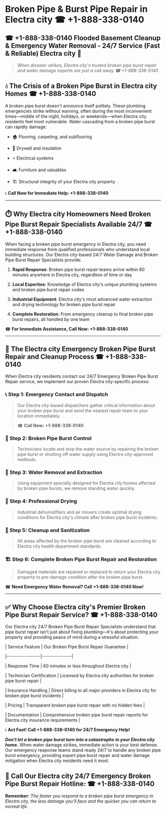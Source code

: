 # Broken Pipe & Burst Pipe Repair in Electra city ☎ +1-888-338-0140  
## ☎ +1-888-338-0140 Flooded Basement Cleanup & Emergency Water Removal - 24/7 Service (Fast & Reliable) Electra city 🚨  

> *When disaster strikes, Electra city's trusted broken pipe burst repair and water damage experts are just a call away ☎ +1-888-338-0140*  

## 💧 The Crisis of a Broken Pipe Burst in Electra city Homes ☎ +1-888-338-0140  

A broken pipe burst doesn't announce itself politely. These plumbing emergencies strike without warning, often during the most inconvenient times—middle of the night, holidays, or weekends—when Electra city residents feel most vulnerable. Water cascading from a broken pipe burst can rapidly damage:  

* 🏠 Flooring, carpeting, and subflooring  
* 🧱 Drywall and insulation  
* ⚡ Electrical systems  
* 🛋️ Furniture and valuables  
* 🏗️ Structural integrity of your Electra city property  

📞 **Call Now for Immediate Help: +1-888-338-0140**  

---  

## ⏱️ Why Electra city Homeowners Need Broken Pipe Burst Repair Specialists Available 24/7 ☎ +1-888-338-0140  

When facing a broken pipe burst emergency in Electra city, you need immediate response from qualified professionals who understand local building structures. Our Electra city-based 24/7 Water Damage and Broken Pipe Burst Repair Specialists provide:  

1. **Rapid Response**: Broken pipe burst repair teams arrive within 60 minutes anywhere in Electra city, regardless of time or day  
2. **Local Expertise**: Knowledge of Electra city's unique plumbing systems and broken pipe burst repair codes  
3. **Industrial Equipment**: Electra city's most advanced water extraction and drying technology for broken pipe burst repair  
4. **Complete Restoration**: From emergency cleanup to final broken pipe burst repairs, all handled by one team  

☎ **For Immediate Assistance, Call Now: +1-888-338-0140**  

---  

## 🔧 The Electra city Emergency Broken Pipe Burst Repair and Cleanup Process ☎ +1-888-338-0140  

When Electra city residents contact our 24/7 Emergency Broken Pipe Burst Repair service, we implement our proven Electra city-specific process:  

### 📞 Step 1: Emergency Contact and Dispatch  
> Our Electra city-based dispatchers gather critical information about your broken pipe burst and send the nearest repair team to your location immediately.  
> ☎ **Call Now: +1-888-338-0140**  

### 🚿 Step 2: Broken Pipe Burst Control  
> Technicians locate and stop the water source by repairing the broken pipe burst or shutting off water supply using Electra city-approved methods.  

### 🌊 Step 3: Water Removal and Extraction  
> Using equipment specially designed for Electra city homes affected by broken pipe bursts, we remove standing water quickly.  

### 💨 Step 4: Professional Drying  
> Industrial dehumidifiers and air movers create optimal drying conditions for Electra city's climate after broken pipe burst incidents.  

### 🧼 Step 5: Cleanup and Sanitization  
> All areas affected by the broken pipe burst are cleaned according to Electra city health department standards.  

### 🏗️ Step 6: Complete Broken Pipe Burst Repair and Restoration  
> Damaged materials are repaired or replaced to return your Electra city property to pre-damage condition after the broken pipe burst.  

☎ **Need Emergency Water Removal? Call +1-888-338-0140 Now!**  

---  

## ✅ Why Choose Electra city's Premier Broken Pipe Burst Repair Service? ☎ +1-888-338-0140  

Our Electra city 24/7 Broken Pipe Burst Repair Specialists understand that pipe burst repair isn't just about fixing plumbing—it's about protecting your property and providing peace of mind during a stressful situation.  

| Service Feature | Our Broken Pipe Burst Repair Guarantee |  
|-----------------|---------------|  
| Response Time | 60 minutes or less throughout Electra city |  
| Technician Certification | Licensed by Electra city authorities for broken pipe burst repair |  
| Insurance Handling | Direct billing to all major providers in Electra city for broken pipe burst incidents |  
| Pricing | Transparent broken pipe burst repair with no hidden fees |  
| Documentation | Comprehensive broken pipe burst repair reports for Electra city insurance requirements |  

📞 **Act Fast! Call +1-888-338-0140 for 24/7 Emergency Help!**  

***Don't let a broken pipe burst turn into a catastrophe in your Electra city home.*** When water damage strikes, immediate action is your best defense. Our emergency response teams stand ready 24/7 to handle any broken pipe burst emergency, providing expert pipe burst repair and water damage mitigation when Electra city residents need it most.  

## 📱 Call Our Electra city 24/7 Emergency Broken Pipe Burst Repair Hotline: ☎ +1-888-338-0140  

**Remember**: *The faster you respond to a broken pipe burst emergency in Electra city, the less damage you'll face and the quicker you can return to normal life.*